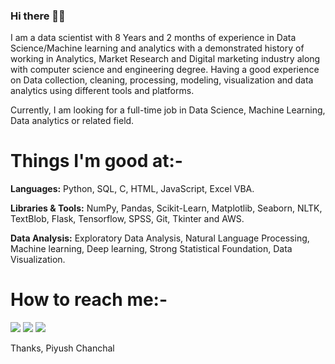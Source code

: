 ### Hi there 👋🏻

I am a data scientist with 8 Years and 2 months of experience in Data Science/Machine learning and analytics with a demonstrated history of working in Analytics, Market Research and Digital marketing industry along with computer science and engineering degree. Having a good experience on Data collection, cleaning, processing, modeling, visualization and data analytics using different tools and platforms.


Currently, I am looking for a full-time job in Data Science, Machine Learning, Data analytics or related field.

# Things I'm good at:-
**Languages:**  Python, SQL, C, HTML, JavaScript, Excel VBA.

**Libraries & Tools:** NumPy, Pandas, Scikit-Learn, Matplotlib, Seaborn, NLTK, TextBlob, Flask, Tensorflow, SPSS, Git, Tkinter and AWS.

**Data Analysis:** Exploratory Data Analysis, Natural Language Processing, Machine learning, Deep learning, Strong Statistical Foundation, Data Visualization.

# How to reach me:-

[<img target="_blank" src="https://img.icons8.com/doodle/64/000000/skype--v1.png"/>](https://join.skype.com/invite/j3C4rai8moF7) [<img target="_blank" src="https://img.icons8.com/doodle/64/000000/linkedin-circled.png"/>](https://www.linkedin.com/in/piyushchanchal/) [<img target="_blank" src="https://img.icons8.com/doodle/64/000000/quora--v1.png"/>](https://www.quora.com/profile/Piyush-Chanchal-2)


Thanks,
Piyush Chanchal
